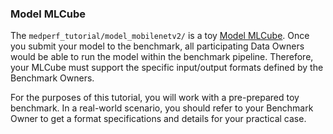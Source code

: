 ### Model MLCube

The `medperf_tutorial/model_mobilenetv2/` is a toy [Model MLCube](../../../mlcubes/mlcube_models.md). Once you submit your model to the benchmark, all participating Data Owners would be able to run the model within the benchmark pipeline. Therefore, your MLCube must support the specific input/output formats defined by the Benchmark Owners.

For the purposes of this tutorial, you will work with a pre-prepared toy benchmark. In a real-world scenario,  you should refer to your Benchmark Owner to get a format specifications and details for your practical case.
